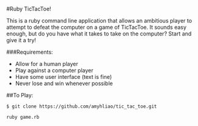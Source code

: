 #Ruby TicTacToe!

This is a ruby command line application that allows an ambitious player to attempt to defeat the computer on a game of TicTacToe. It sounds easy enough, but do you have what it takes to take on the computer? Start and give it a try!

###Requirements:
- Allow for a human player
- Play against a computer player
- Have some user interface (text is fine)
- Never lose and win whenever possible

##To Play:

```shell
$ git clone https://github.com/amyhliao/tic_tac_toe.git
```

```shell
ruby game.rb
```
